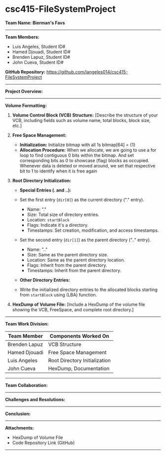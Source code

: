 # csc415-FileSystemProject

**Team Name: Bierman's Favs**

---

**Team Members:**
- Luis Angeles, Student ID#
- Hamed Djouadi, Student ID#
- Brenden Lapuz, Student ID#
- John Cueva, Student ID#

**GitHub Repository:**
https://github.com/langeles014/csc415-FileSystemProject

---

**Project Overview:**


---

**Volume Formatting:**

1. **Volume Control Block (VCB) Structure:**
   [Describe the structure of your VCB, including fields such as volume name, total blocks, block size, etc.]

2. **Free Space Management:**
   - **Initialization:**
     Initialize bitmap with all 1s bitmap[64] = {1}
   - **Allocation Procedure:**
     When we allocate, we are going to use a for loop to find contiguous 0 bits within the bitmap.
     And set corresponding bits as 0 to showcase (flag) blocks as occupied.
     Whenever data is deleted or moved around, we set that respective bit to 1 to identify when it is free again


3. **Root Directory Initialization:**
   - **Special Entries (. and ..):**
   - Set the first entry (`dir[0]`) as the current directory ("." entry).
     - Name: "."
     - Size: Total size of directory entries.
     - Location: `startBlock`
     - Flags: Indicate it's a directory.
     - Timestamps: Set creation, modification, and access timestamps.
   - Set the second entry (`dir[1]`) as the parent directory (".." entry).
     - Name: ".."
     - Size: Same as the parent directory size.
     - Location: Same as the parent directory location.
     - Flags: Inherit from the parent directory.
     - Timestamps: Inherit from the parent directory.

   - **Other Directory Entries:**
   - Write the initialized directory entries to the allocated blocks starting from `startBlock` using (LBA) function.

4. **HexDump of Volume File:**
   [Include a HexDump of the volume file showing the VCB, FreeSpace, and complete root directory.]

---

**Team Work Division:**

| Team Member    | Components Worked On              |
| -------------- | --------------------------------- |
| Brenden Lapuz  | VCB Structure                     |
| Hamed Djouadi  | Free Space Management             |
| Luis Angeles   | Root Directory Initialization     |
| John Cueva     | HexDump, Documentation            |

---

**Team Collaboration:**


---

**Challenges and Resolutions:**


---

**Conclusion:**


---

**Attachments:**
- HexDump of Volume File
- Code Repository Link (GitHub)

---

